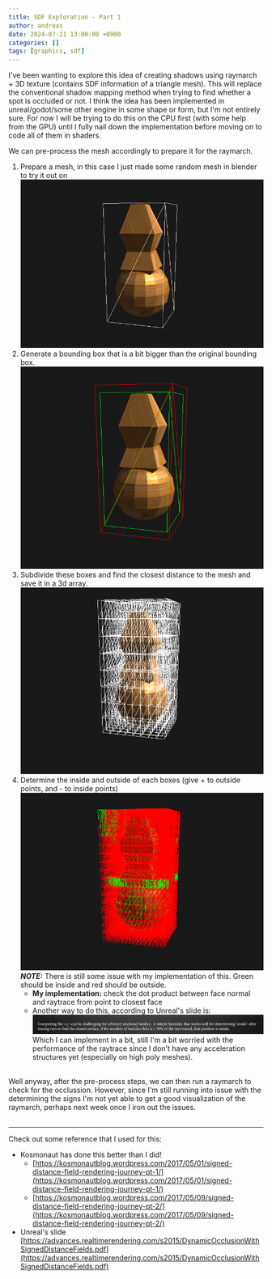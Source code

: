 ```yaml
---
title: SDF Exploration - Part 1
author: andreas
date: 2024-07-21 13:00:00 +0900
categories: []
tags: [graphics, sdf]
---
```



I've been wanting to explore this idea of creating shadows using raymarch + 3D texture (contains SDF information of a triangle mesh). This will replace the conventional shadow mapping method when trying to find whether a spot is occluded or not. I think the idea has been implemented in unreal/godot/some other engine in some shape or form, but I'm not entirely sure. For now I will be trying to do this on the CPU first (with some help from the GPU) until I fully nail down the implementation before moving on to code all of them in shaders.

We can pre-process the mesh accordingly to prepare it for the raymarch.
 1. Prepare a mesh, in this case I just made some random mesh in blender to try it out on
 ![SDF Boxes](../assets/img/post_img/2024-07-21-sdf-exploration/trophy.png)
 2. Generate a bounding box that is a bit bigger than the original bounding box.
 ![SDF Boxes](../assets/img/post_img/2024-07-21-sdf-exploration/boundingbox.png)
 3. Subdivide these boxes and find the closest distance to the mesh and save it in a 3d array.
 ![SDF Boxes](../assets/img/post_img/2024-07-21-sdf-exploration/sdf_boxes_1.png)
 4. Determine the inside and outside of each boxes (give + to outside points, and - to inside points)
![SDF Boxes](../assets/img/post_img/2024-07-21-sdf-exploration/generatedsign.png)**_NOTE:_**  There is still some issue with my implementation of this. Green should be inside and red should be outside.
    - **My implementation:** check the dot product between face normal and raytrace from point to closest face 
    - Another way to do this, according to Unreal's slide is: ![Unreal Sign Check](../assets/img/post_img/2024-07-21-sdf-exploration/unreal-sign.png)
    Which I can implement in a bit, still I'm a bit worried with the performance of the raytrace since I don't have any acceleration structures yet (especially on high poly meshes).
 
 <br/>
 Well anyway, after the pre-process steps, we can then run a raymarch to check for the occlussion. However, since I'm still running into issue with the determining the signs I'm not yet able to get a good visualization of the raymarch, perhaps next week once I iron out the issues.

<br/>
<br/>

----

Check out some reference that I used for this:
- Kosmonaut has done this better than I did! 
    - [https://kosmonautblog.wordpress.com/2017/05/01/signed-distance-field-rendering-journey-pt-1/](https://kosmonautblog.wordpress.com/2017/05/01/signed-distance-field-rendering-journey-pt-1/)
    - [https://kosmonautblog.wordpress.com/2017/05/09/signed-distance-field-rendering-journey-pt-2/](https://kosmonautblog.wordpress.com/2017/05/09/signed-distance-field-rendering-journey-pt-2/)
- Unreal's slide [https://advances.realtimerendering.com/s2015/DynamicOcclusionWithSignedDistanceFields.pdf](https://advances.realtimerendering.com/s2015/DynamicOcclusionWithSignedDistanceFields.pdf)